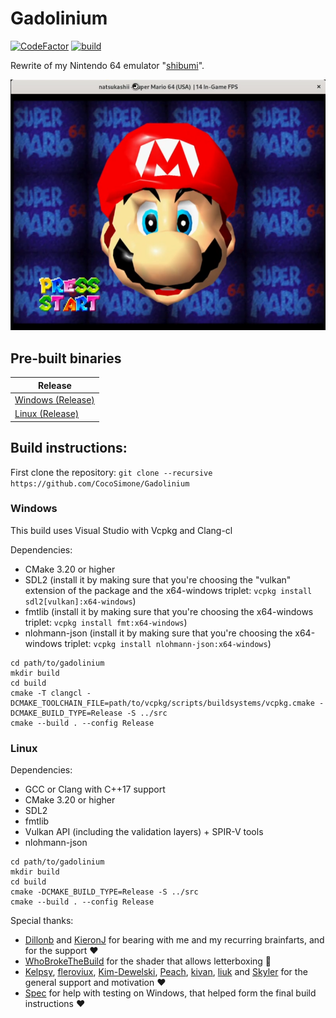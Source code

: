 # Gadolinium

[![CodeFactor](https://www.codefactor.io/repository/github/cocosimone/Gadolinium/badge/master)](https://www.codefactor.io/repository/github/cocosimone/Gadolinium/overview/master)
[![build](https://github.com/CocoSimone/Gadolinium/actions/workflows/build.yml/badge.svg)](https://github.com/CocoSimone/Gadolinium/actions/workflows/build.yml)

Rewrite of my Nintendo 64 emulator "[shibumi](https://github.com/CocoSimone/shibumi)".

![Mario's face](resources/mario.png?raw=true)

## Pre-built binaries
| Release                                                                                                       |
|---------------------------------------------------------------------------------------------------------------|
| [Windows (Release)](https://nightly.link/CocoSimone/Gadolinium/workflows/build/master/gadolinium-windows.zip) |
| [Linux   (Release)](https://nightly.link/CocoSimone/Gadolinium/workflows/build/master/gadolinium-linux.zip)   |


## Build instructions:
First clone the repository: `git clone --recursive https://github.com/CocoSimone/Gadolinium`

### Windows

This build uses Visual Studio with Vcpkg and Clang-cl

Dependencies:
- CMake 3.20 or higher
- SDL2 (install it by making sure that you're choosing the "vulkan" extension of the package and the x64-windows triplet: `vcpkg install sdl2[vulkan]:x64-windows`)
- fmtlib (install it by making sure that you're choosing the x64-windows triplet: `vcpkg install fmt:x64-windows`)
- nlohmann-json (install it by making sure that you're choosing the x64-windows triplet: `vcpkg install nlohmann-json:x64-windows`)

```
cd path/to/gadolinium
mkdir build
cd build
cmake -T clangcl -DCMAKE_TOOLCHAIN_FILE=path/to/vcpkg/scripts/buildsystems/vcpkg.cmake -DCMAKE_BUILD_TYPE=Release -S ../src
cmake --build . --config Release
```

### Linux

Dependencies:
- GCC or Clang with C++17 support
- CMake 3.20 or higher
- SDL2
- fmtlib
- Vulkan API (including the validation layers) + SPIR-V tools
- nlohmann-json

```
cd path/to/gadolinium
mkdir build
cd build
cmake -DCMAKE_BUILD_TYPE=Release -S ../src
cmake --build . --config Release
```

Special thanks:

- [Dillonb](https://github.com/Dillonb) and [KieronJ](https://github.com/KieronJ) for bearing with me and my recurring brainfarts, and for the support :heart:
- [WhoBrokeTheBuild](https://github.com/WhoBrokeTheBuild) for the shader that allows letterboxing :rocket:
- [Kelpsy](https://github.com/Kelpsy), [fleroviux](https://github.com/fleroviux), [Kim-Dewelski](https://github.com/Kim-Dewelski), [Peach](https://github.com/wheremyfoodat/),
  [kivan](https://github.com/kivan117), [liuk](https://github.com/liuk7071) and [Skyler](https://github.com/skylersaleh) for the general support and motivation :heart:
- [Spec](https://github.com/spec-chum/) for help with testing on Windows, that helped form the final build instructions :heart:
